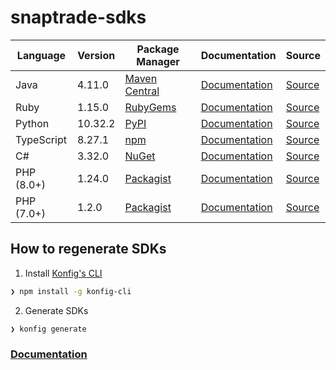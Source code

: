 # snaptrade-sdks

|Language|Version|Package Manager|Documentation|Source|
|-|-|-|-|-|
|Java|4.11.0|[Maven Central](https://central.sonatype.com/artifact/com.konfigthis/snaptrade-java-sdk/4.11.0)|[Documentation](https://github.com/passiv/snaptrade-sdks/tree/master/sdks/java/README.md)|[Source](https://github.com/passiv/snaptrade-sdks/tree/master/sdks/java)|
|Ruby|1.15.0|[RubyGems](https://rubygems.org/gems/snaptrade/versions/1.15.0)|[Documentation](https://github.com/passiv/snaptrade-sdks/tree/master/sdks/ruby/README.md)|[Source](https://github.com/passiv/snaptrade-sdks/tree/master/sdks/ruby)|
|Python|10.32.2|[PyPI](https://pypi.org/project/snaptrade-python-sdk/10.32.2)|[Documentation](https://github.com/passiv/snaptrade-sdks/tree/master/sdks/python/README.md)|[Source](https://github.com/passiv/snaptrade-sdks/tree/master/sdks/python)|
|TypeScript|8.27.1|[npm](https://www.npmjs.com/package/snaptrade-typescript-sdk/v/8.27.1)|[Documentation](https://github.com/passiv/snaptrade-sdks/tree/master/sdks/typescript/README.md)|[Source](https://github.com/passiv/snaptrade-sdks/tree/master/sdks/typescript)|
|C#|3.32.0|[NuGet](https://nuget.org/packages/SnapTrade.Net/3.32.0)|[Documentation](https://github.com/passiv/snaptrade-sdks/tree/master/sdks/csharp/README.md)|[Source](https://github.com/passiv/snaptrade-sdks/tree/master/sdks/csharp)|
|PHP (8.0+)|1.24.0|[Packagist](https://packagist.org/packages/konfig/snaptrade-php-sdk#1.24.0)|[Documentation](https://github.com/passiv/snaptrade-php-sdk/blob/master/README.md)|[Source](https://github.com/passiv/snaptrade-php-sdk)|
|PHP (7.0+)|1.2.0|[Packagist](https://packagist.org/packages/konfig/snaptrade-php-7-sdk#1.2.0)|[Documentation](https://github.com/passiv/snaptrade-php-7-sdk/blob/master/README.md)|[Source](https://github.com/passiv/snaptrade-php-7-sdk)|


## How to regenerate SDKs

1. Install [Konfig's CLI](https://www.npmjs.com/package/konfig-cli)

```bash
❯ npm install -g konfig-cli
```

2. Generate SDKs
```bash
❯ konfig generate
```

### [Documentation](https://konfigthis.com/docs)
